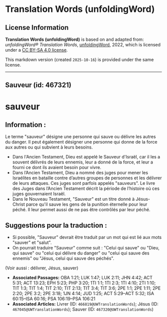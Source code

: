 # Translation Words (unfoldingWord)

## License Information

**Translation Words (unfoldingWord)** is based on and adapted from: _unfoldingWord® Translation Words_, [unfoldingWord](https://unfoldingword.org/utw), 2022, which is licensed under a [CC BY-SA 4.0 license](https://creativecommons.org/licenses/by-sa/4.0/legalcode.en).

This markdown version (created `2025-10-16`) is provided under the same license.



--------------------------------

## Sauveur (id: 467321)

sauveur
=======

Information :
-------------

Le terme "sauveur" désigne une personne qui sauve ou délivre les autres du danger. Il peut également désigner une personne qui donne de la force aux autres ou qui subvient à leurs besoins.

* Dans l'Ancien Testament, Dieu est appelé le Sauveur d'Israël, car il les a souvent délivrés de leurs ennemis, leur a donné de la force, et leur a fourni ce dont ils avaient besoin pour vivre.
* Dans l’Ancien Testament, Dieu a nommé des juges pour mener les Israélites en bataille contre d’autres groupes de personnes et les délivrer de leurs attaques. Ces juges sont parfois appelés "sauveurs". Le livre des Juges dans l’Ancien Testament décrit la période de l’histoire où ces juges gouvernaient Israël.
* Dans le Nouveau Testament, "Sauveur" est un titre donné à Jésus\-Christ parce qu'il sauve les gens de la punition éternelle pour leur péché. Il leur permet aussi de ne pas être contrôlés par leur péché.

Suggestions pour la traduction :
--------------------------------

* Si possible, "Sauveur" devrait être traduit par un mot qui est lié aux mots "sauver" et "salut".
* On pourrait traduire "Sauveur" comme suit : "Celui qui sauve" ou "Dieu, qui sauve" ou "celui qui délivre du danger" ou "celui qui sauve des ennemis" ou "Jésus, celui qui sauve des péchés".

(Voir aussi : délivrer, Jésus, sauver)

* **Associated Passages:** OBA 1:21; LUK 1:47; LUK 2:11; JHN 4:42; ACT 5:31; ACT 13:23; EPH 5:23; PHP 3:20; 1TI 1:1; 1TI 2:3; 1TI 4:10; 2TI 1:10; TIT 1:3; TIT 1:4; TIT 2:10; TIT 2:13; TIT 3:4; TIT 3:6; 2PE 1:1; 2PE 1:11; 2PE 2:20; 2PE 3:2; 2PE 3:18; 1JN 4:14; JUD 1:25; ACT 5:29–ACT 5:32; ISA 60:15–ISA 60:16; PSA 106:19–PSA 106:21
* **Associated Articles:** Livrer (ID: `466819@UWTranslationWords`); Jésus (ID: `467045@UWTranslationWords`); Sauver (ID: `467320@UWTranslationWords`)

